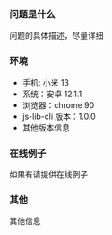 ### 问题是什么

问题的具体描述，尽量详细

### 环境

- 手机: 小米 13
- 系统：安卓 12.1.1
- 浏览器：chrome 90
- js-lib-cli 版本：1.0.0
- 其他版本信息

### 在线例子

如果有请提供在线例子

### 其他

其他信息
